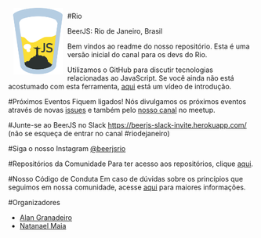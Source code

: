 
<img src="https://github.com/beerjs/rio/blob/master/images/beerjs.png?raw=true" align="left" hspace="10" vspace="6" width="20%">
<p>

#Rio <p>
BeerJS: Rio de Janeiro, Brasil <p>

Bem vindos ao readme do nosso repositório. Esta é uma versão inicial do canal para os devs do Rio.<p>

Utilizamos o GitHub para discutir tecnologias relacionadas ao JavaScript. Se você ainda não está acostumado com esta ferramenta, <a href="https://www.youtube.com/watch?v=KlrJVSJRUN4">aqui</a> está um vídeo de introdução.
<br>

#Próximos Eventos
Fiquem ligados! Nós divulgamos os próximos eventos através de novas <a href="https://github.com/beerjs/rio/issues">issues</a> e também pelo <a href="https://www.meetup.com/pt-BR/BeerJS-Rio/">nosso canal</a> no meetup.
<br>

#Junte-se ao BeerJS no Slack
https://beerjs-slack-invite.herokuapp.com/ (não se esqueça de entrar no canal #riodejaneiro)
<br>

#Siga o nosso Instagram 
<a href="https://instagram.com/beerjsrio">@beerjsrio</a>
<br>

#Repositórios da Comunidade
Para ter acesso aos repositórios, clique <a href="https://github.com/beerjs/rio/blob/master/repositorios.md">aqui</a>.
<br>

#Nosso Código de Conduta
Em caso de dúvidas sobre os princípios que seguimos em nossa comunidade, acesse <a href="https://github.com/stumpsyn/policies">aqui</a> para maiores informações.
<br>

#Organizadores
<ul>
  <li><a href="https://github.com/agranadeiro">Alan Granadeiro</a></li>
  <li><a href="https://github.com/nmaia">Natanael Maia</a></li>
</ul>
